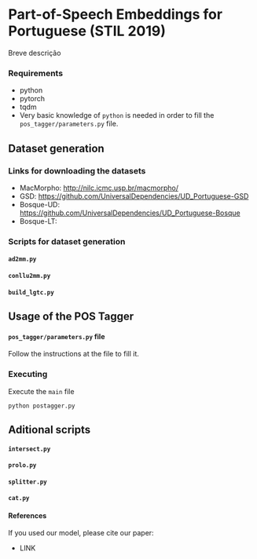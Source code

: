 # Part-of-Speech Embeddings for Portuguese (STIL 2019)

Breve descrição

### Requirements
- python
- pytorch
- tqdm
- Very basic knowledge of `python` is needed in order to fill the `pos_tagger/parameters.py` file.

## Dataset generation
### Links for downloading the datasets
  - MacMorpho: http://nilc.icmc.usp.br/macmorpho/
  - GSD: https://github.com/UniversalDependencies/UD_Portuguese-GSD 
  - Bosque-UD: https://github.com/UniversalDependencies/UD_Portuguese-Bosque 
  - Bosque-LT:

### Scripts for dataset generation
   #### `ad2mm.py`
   #### `conllu2mm.py`
   #### `build_lgtc.py`

## Usage of the POS Tagger
  #### `pos_tagger/parameters.py` file
  Follow the instructions at the file to fill it.

  ### Executing
  Execute the `main` file
  ```
  python postagger.py
  ```
    
## Aditional scripts
  #### `intersect.py`
  #### `prolo.py`
  #### `splitter.py`
  #### `cat.py`

#### References
If you used our model, please cite our paper:
- LINK
```

```
